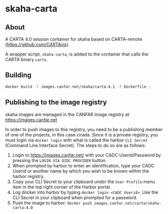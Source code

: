 # skaha-carta

## About

A CARTA 4.0 session container for skaha based on CARTA-remote (https://github.com/CARTAvis).

A wrapper script, `skaha-carta`, is added to the container that calls the CARTA binary `carta`.

## Building

```sh
docker build -t images.canfar.net/skaha/carta:4.1 -f Dockerfile .
```

## Publishing to the image registry

skaha images are managed in the CANFAR image registry at https://images.canfar.net

In order to push images to this registry, you need to be a publishing member of one of the projects, in this case cirada.  Since it is a private registry, you must login via `docker login` with what is called the harbor `CLI Secret` (Command Line Interface Secret).  The steps to do so are as follows:

1. Login to https://images.canfar.net/ with your CADC Userid/Password by pressing the `LOGIN VIA OIDC PROVIDER` button.
1. When prompted by harbor to enter an identification, type your CADC Userid or another name by which you wish to be known within the harbor registry.
1. Copy your CLI Secret to your clipboard under the `User Profile` menu item in the top right corner of the Harbor portal.
1. Log docker into harbor by typing `docker login <CADC Userid>`.  Use the CLI Secret in your clipboard when prompted for a password.
1. Push the image to harbor:  `docker push images.canfar.net/carta/skaha-carta:4.0`
